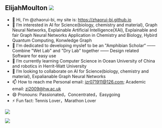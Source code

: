 ## ElijahMoulton ![](https://komarev.com/ghpvc/?username=zhaorui-bi)
- 👋 Hi, I’m @zhaorui-bi, my site is: https://zhaorui-bi.github.io
- 👀 I’m interested in AI for Science(biology, chemistry and material), Graph Neural Networks, Explainable Artificial Intelligence(XAI), Explainable and fair Graph Neural Networks Application in Chemistry and Biology, Hybird Quantum Computing, Konwledge Graph
- 🚀 I'm dedicated to developing myslef to be an "Amphibian Scholar“ —— Combine "Wet Lab" and "Dry Lab" together —— Design related Software for easy use
- 🌱 I’m currently learning Computer Science in Ocean University of China and robotics in Herrit-Watt University
- 💞️ I’m looking to collaborate on AI for Science(biology, chemistry and material), Expalianable Graph Neural Networks
- 📫 How to reach me Personal email: jzr071911@126.com; Academic email: zj2009@hw.ac.uk
- 😄 Pronouns: Passionated，Concentrated，Easygoing
- ⚡ Fun fact: Tennis Lover，Marathon Lover

![](https://github-readme-stats.vercel.app/api?username=zhaorui-bi&count_private=true&show_icons=true&theme=transparent)

[![](https://github-readme-stats.vercel.app/api/top-langs/?username=zhaorui-bi&layout=compact&hide=javascript,html,c,css,scss,typescript,xml,ShaderLab)](https://github.com/anuraghazra/github-readme-stats)

<!---
zhaorui-bi/zhaorui-bi is a ✨ special ✨ repository because its `README.md` (this file) appears on your GitHub profile.
You can click the Preview link to take a look at your changes.
--->
